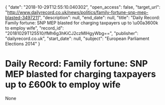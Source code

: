 {
  "date": "2018-10-29T12:55:10.040302", 
  "open_access": false, 
  "target_url": "http://www.dailyrecord.co.uk/news/politics/family-fortune-snp-mep-blasted-3497211", 
  "description": null, 
  "end_date": null, 
  "title": "Daily Record: Family fortune: SNP MEP blasted for charging taxpayers up to \u00a3600k to employ wife", 
  "record_id": "20181029T125510/fMh6g3hKiCJ2czMIHgyWbg==", 
  "publisher": "dailyrecord.co.uk", 
  "start_date": null, 
  "subject": "European Parliament Elections 2014"
}

# Daily Record: Family fortune: SNP MEP blasted for charging taxpayers up to £600k to employ wife

None